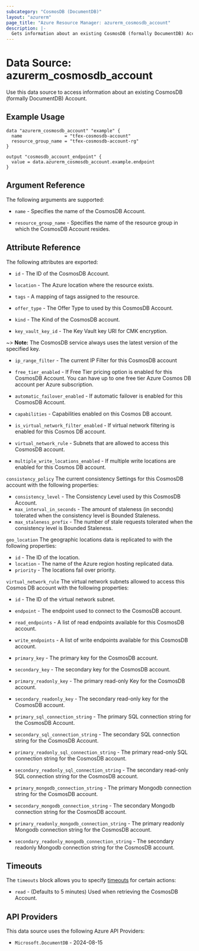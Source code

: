 ```yaml
---
subcategory: "CosmosDB (DocumentDB)"
layout: "azurerm"
page_title: "Azure Resource Manager: azurerm_cosmosdb_account"
description: |-
  Gets information about an existing CosmosDB (formally DocumentDB) Account.
---
```


# Data Source: azurerm_cosmosdb_account

Use this data source to access information about an existing CosmosDB (formally DocumentDB) Account.

## Example Usage

```hcl
data "azurerm_cosmosdb_account" "example" {
  name                = "tfex-cosmosdb-account"
  resource_group_name = "tfex-cosmosdb-account-rg"
}

output "cosmosdb_account_endpoint" {
  value = data.azurerm_cosmosdb_account.example.endpoint
}
```

## Argument Reference

The following arguments are supported:

* `name` - Specifies the name of the CosmosDB Account.

* `resource_group_name` - Specifies the name of the resource group in which the CosmosDB Account resides.

## Attribute Reference

The following attributes are exported:

* `id` - The ID of the CosmosDB Account.

* `location` - The Azure location where the resource exists.

* `tags` - A mapping of tags assigned to the resource.

* `offer_type` - The Offer Type to used by this CosmosDB Account.

* `kind` - The Kind of the CosmosDB account.

* `key_vault_key_id` - The Key Vault key URI for CMK encryption.

~> **Note:** The CosmosDB service always uses the latest version of the specified key.

* `ip_range_filter` - The current IP Filter for this CosmosDB account

* `free_tier_enabled` - If Free Tier pricing option is enabled for this CosmosDB Account. You can have up to one free tier Azure Cosmos DB account per Azure subscription.

* `automatic_failover_enabled` - If automatic failover is enabled for this CosmosDB Account.

* `capabilities` - Capabilities enabled on this Cosmos DB account.

* `is_virtual_network_filter_enabled` - If virtual network filtering is enabled for this Cosmos DB account.

* `virtual_network_rule` - Subnets that are allowed to access this CosmosDB account.

* `multiple_write_locations_enabled` - If multiple write locations are enabled for this Cosmos DB account.

`consistency_policy` The current consistency Settings for this CosmosDB account with the following properties:

* `consistency_level` - The Consistency Level used by this CosmosDB Account.
* `max_interval_in_seconds` - The amount of staleness (in seconds) tolerated when the consistency level is Bounded Staleness.
* `max_staleness_prefix` - The number of stale requests tolerated when the consistency level is Bounded Staleness.

`geo_location` The geographic locations data is replicated to with the following properties:

* `id` - The ID of the location.
* `location` - The name of the Azure region hosting replicated data.
* `priority` - The locations fail over priority.

`virtual_network_rule` The virtual network subnets allowed to access this Cosmos DB account with the following properties:

* `id` - The ID of the virtual network subnet.

* `endpoint` - The endpoint used to connect to the CosmosDB account.

* `read_endpoints` - A list of read endpoints available for this CosmosDB account.

* `write_endpoints` - A list of write endpoints available for this CosmosDB account.

* `primary_key` - The primary key for the CosmosDB account.

* `secondary_key` - The secondary key for the CosmosDB account.

* `primary_readonly_key` - The primary read-only Key for the CosmosDB account.

* `secondary_readonly_key` - The secondary read-only key for the CosmosDB account.

* `primary_sql_connection_string` - The primary SQL connection string for the CosmosDB Account.

* `secondary_sql_connection_string` - The secondary SQL connection string for the CosmosDB Account.

* `primary_readonly_sql_connection_string` - The primary read-only SQL connection string for the CosmosDB account.

* `secondary_readonly_sql_connection_string` - The secondary read-only SQL connection string for the CosmosDB account.

* `primary_mongodb_connection_string` - The primary Mongodb connection string for the CosmosDB account.

* `secondary_mongodb_connection_string` - The secondary Mongodb connection string for the CosmosDB account.

* `primary_readonly_mongodb_connection_string` - The primary readonly Mongodb connection string for the CosmosDB account.

* `secondary_readonly_mongodb_connection_string` - The secondary readonly Mongodb connection string for the CosmosDB account.

## Timeouts

The `timeouts` block allows you to specify [timeouts](https://developer.hashicorp.com/terraform/language/resources/configure#define-operation-timeouts) for certain actions:

* `read` - (Defaults to 5 minutes) Used when retrieving the CosmosDB Account.

## API Providers
<!-- This section is generated, changes will be overwritten -->
This data source uses the following Azure API Providers:

* `Microsoft.DocumentDB` - 2024-08-15
